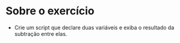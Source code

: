 # Sobre o exercício

- Crie um script que declare duas variáveis e exiba o resultado da subtração entre elas.